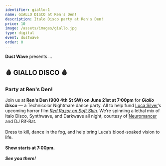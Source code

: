 ```yaml
---
identifier: giallo-1
name: GIALLO DISCO at Ren's Den!
description: Italo Disco party at Ren's Den!
price: 10
image: /assets/images/giallo.jpg
type: digital
event: dustwave
order: 0
---
```

<strong>Dust Wave</strong> presents ...
<br>
<h2>🩸 GIALLO DISCO 🩸</h2>
<h3>Party at Ren's Den!</h3>
Join us at <strong>Ren's Den (900 4th St SW) on June 21st at 7:00pm</strong> for <strong><i>Giallo Disco</i></strong> — a Technicolor Nightmare dance party. All to help fund <a href="https://www.instagram.com/lucasilver01/" target="_blank">Luca Silver</a>’s upcoming horror film <a href="https://www.kickstarter.com/projects/dustwave/red-razor-on-soft-skin-a-barbershop-bloodbath-in-16mm" target="_blank"><i>Red Razor on Soft Skin</i></a>. We’re spinning a lethal mix of Italo Disco, Synthwave, and Darkwave all night, courtesy of <a href="https://www.instagram.com/neuromancermusic/" target="_blank">Neuromancer</a> and DJ Rif-Rat.
<br><br>
Dress to kill, dance in the fog, and help bring Luca’s blood-soaked vision to life.
<br><br>
<strong>Show starts at 7:00pm.</strong>
<br><br>
<strong><i>See you there!</i></strong>